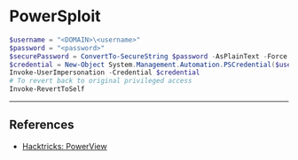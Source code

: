 # PowerSploit

```powershell
$username = "<DOMAIN>\<username>"
$password = "<password>"
$securePassword = ConvertTo-SecureString $password -AsPlainText -Force
$credential = New-Object System.Management.Automation.PSCredential($username, $securePassword)
Invoke-UserImpersonation -Credential $credential
# To revert back to original privileged access
Invoke-RevertToSelf
```

---
## References

- [Hacktricks: PowerView](https://book.hacktricks.xyz/windows-hardening/basic-powershell-for-pentesters/powerview)